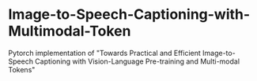 # Image-to-Speech-Captioning-with-Multimodal-Token
Pytorch implementation of "Towards Practical and Efficient Image-to-Speech Captioning with Vision-Language Pre-training and Multi-modal Tokens"
